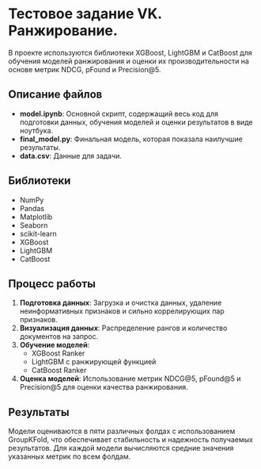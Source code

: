 # Тестовое задание VK. Ранжирование. 

В проекте используются библиотеки XGBoost, LightGBM и CatBoost для обучения моделей ранжирования и оценки их производительности на основе метрик NDCG, pFound и Precision@5.

## Описание файлов
- **model.ipynb**: Основной скрипт, содержащий весь код для подготовки данных, обучения моделей и оценки результатов в виде ноутбука.
- **final_model.py**: Финальная модель, которая показала наилучшие результаты.
- **data.csv**: Данные для задачи.

## Библиотеки
- NumPy
- Pandas
- Matplotlib
- Seaborn
- scikit-learn
- XGBoost
- LightGBM
- CatBoost

## Процесс работы
1. **Подготовка данных**: Загрузка и очистка данных, удаление неинформативных признаков и сильно коррелирующих пар признаков.
2. **Визуализация данных**: Распределение рангов и количество документов на запрос.
3. **Обучение моделей**:
   - XGBoost Ranker
   - LightGBM с ранжирующей функцией
   - CatBoost Ranker
4. **Оценка моделей**: Использование метрик NDCG@5, pFound@5 и Precision@5 для оценки качества ранжирования.

## Результаты
Модели оцениваются в пяти различных фолдах с использованием GroupKFold, что обеспечивает стабильность и надежность получаемых результатов. Для каждой модели вычисляются средние значения указанных метрик по всем фолдам.
